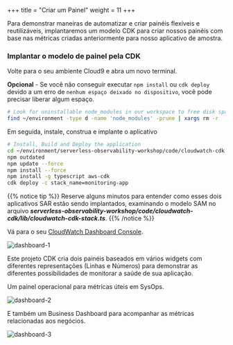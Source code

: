 +++
title = "Criar um Painel"
weight = 11
+++

Para demonstrar maneiras de automatizar e criar painéis flexíveis e reutilizáveis, implantaremos um modelo CDK para criar nossos painéis com base nas métricas criadas anteriormente para nosso aplicativo de amostra.

### Implantar o modelo de painel pela CDK

Volte para o seu ambiente Cloud9 e abra um novo terminal.

**Opcional** - Se você não conseguir executar `npm install` ou `cdk deploy` devido a um erro de `nenhum espaço deixado no dispositivo`, você pode precisar liberar algum espaço.

```sh
# Look for uninstallable node_modules in our workspace to free disk space
find ~/environment -type d -name 'node_modules' -prune | xargs rm -r
```

Em seguida, instale, construa e implante o aplicativo

```sh
# Install, Build and Deploy the application
cd ~/environment/serverless-observability-workshop/code/cloudwatch-cdk
npm outdated
npm update --force
npm install --force
npm install -g typescript aws-cdk
cdk deploy -c stack_name=monitoring-app
```

{{% notice tip %}}
Reserve alguns minutos para entender como esses dois aplicativos SAR estão sendo implantados, examinando o modelo SAM no arquivo ***serverless-observability-workshop/code/cloudwatch-cdk/lib/cloudwatch-cdk-stack.ts***.
{{% /notice %}}

Vá para o seu [CloudWatch Dashboard Console](https://console.aws.amazon.com/cloudwatch/home?#dashboards:).

![dashboard-1](/images/dashboard_1.png)

Este projeto CDK cria dois painéis baseados em vários widgets com diferentes representações (Linhas e Números) para demonstrar as diferentes possibilidades de monitorar a saúde de sua aplicação.

Um painel operacional para métricas úteis em SysOps.

![dashboard-2](/images/dashboard_2.png)

E também um Business Dashboard para acompanhar as métricas relacionadas aos negócios.

![dashboard-3](/images/dashboard_3.png)

